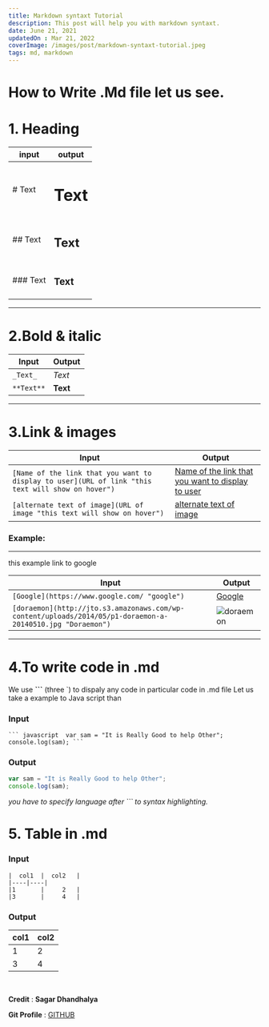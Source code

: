 ```yaml
---
title: Markdown syntaxt Tutorial
description: This post will help you with markdown syntaxt.
date: June 21, 2021
updatedOn : Mar 21, 2022
coverImage: /images/post/markdown-syntaxt-tutorial.jpeg
tags: md, markdown
---
```

# How to Write .Md file let us see.

# 1. Heading  
| input               |              output      |
|------------------------|-------------------------|
|# Text                  | <h1>Text</h1>           |
|## Text                 | <h2>Text</h2>           | 
|### Text                | <h3>Text</h3>           | 

****

# 2.Bold & italic 
|     Input              |  Output              |
|------------------------|----------------------|
| `_Text_`               |     _Text_           |
|    `**Text**`          |     **Text**         | 

****

# 3.Link & images
|     Input              |  Output              |
|------------------------|----------------------|
| `[Name of the link that you want to display to user](URL of link "this text will show on hover")`             |     [Name of the link that you want to display to user](https://www.google.com/ "this text will show on hover")         |
| `[alternate text of image](URL of image "this text will show on hover")`             |     [alternate text of image](https://www.google.com/ "this text will show on hover")        |
### Example:
---
this example link to google

|     Input              |  Output              |
|------------------------|----------------------|
| `[Google](https://www.google.com/ "google")`           |  [Google](https://www.google.com/ "google")          |
| `[doraemon](http://jto.s3.amazonaws.com/wp-content/uploads/2014/05/p1-doraemon-a-20140510.jpg "Doraemon")`           | ![doraemon](http://jto.s3.amazonaws.com/wp-content/uploads/2014/05/p1-doraemon-a-20140510.jpg "Doraemon")         |

***

# 4.To write code in .md

We use **```** (three `) to dispaly any code in particular code in .md file Let us take a example to Java script than

### Input 

` ``` javascript 
var sam = "It is Really Good to help Other";
console.log(sam);
``` `

### Output

``` javascript 
var sam = "It is Really Good to help Other";
console.log(sam);
```
_you have to specify language after ``` to syntax highlighting._

# 5. Table in .md
### Input
    
`|  col1  |  col2   |`</br>
`|----|----|`</br>
`|1       |     2   |`</br>
`|3       |     4   |` </br>

### Output
    
|    col1   |  col2  |
|-------------|-----------|
|     1       |     2     |
|     3       |     4     |
    

<br/>

**Credit** : __Sagar Dhandhalya__



__Git Profile__ : [GITHUB](https://github.com/Sagardhandhalya)